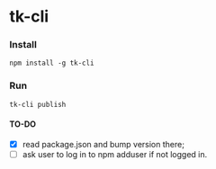 # tk-cli

### Install
`npm install -g tk-cli`

### Run
`tk-cli publish`


#### TO-DO
- [x] read package.json and bump version there;
- [ ] ask user to log in to npm adduser if not logged in.
